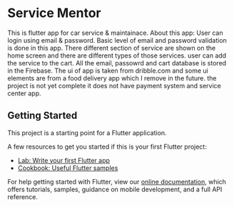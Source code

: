 # Service Mentor

This is flutter app for car service & maintainace. 
About this app: 
User can login using email & password. Basic level of email and password validation is done in this app. 
There different section of service are shown on the home screen and there are different types of those services. user can add the service to the cart. All the email, passowrd and cart database is stored in the Firebase. 
The ui of app is taken from dribble.com and some ui elements are from a food delivery app which I remove in the future. 
the project is not yet complete it does not have payment system and service center app.
## Getting Started

This project is a starting point for a Flutter application.

A few resources to get you started if this is your first Flutter project:

- [Lab: Write your first Flutter app](https://flutter.dev/docs/get-started/codelab)
- [Cookbook: Useful Flutter samples](https://flutter.dev/docs/cookbook)

For help getting started with Flutter, view our
[online documentation](https://flutter.dev/docs), which offers tutorials,
samples, guidance on mobile development, and a full API reference.
